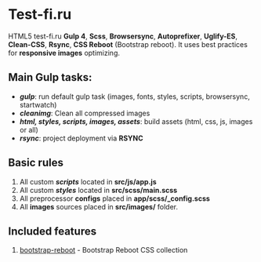 <h1>Test-fi.ru</h1>

<p>HTML5 test-fi.ru <strong>Gulp 4</strong>, <strong>Scss</strong>, <strong>Browsersync</strong>, <strong>Autoprefixer</strong>, <strong>Uglify-ES</strong>, <strong>Clean-CSS</strong>, <strong>Rsync</strong>, <strong>CSS Reboot</strong> (Bootstrap reboot). It uses best practices for <strong>responsive images</strong> optimizing.</p>

<h2>Main Gulp tasks:</h2>
<ul>
  <li><strong title="gulp task"><em>gulp</em></strong>: run default gulp task (images, fonts, styles, scripts, browsersync, startwatch)</li>
  <li><strong title="cleanimg task"><em>cleanimg</em></strong>: Clean all compressed images</li>
  <li><strong title="styles, scripts, images, assets tasks"><em>html, styles, scripts, images, assets</em></strong>: build assets (html, css, js, images or all)</li>
  <li><strong title="rsync task"><em>rsync</em></strong>: project deployment via <strong>RSYNC</strong></li>
</ul>

<h2>Basic rules</h2>

<ol>
  <li>All custom <strong title="scripts task"><em>scripts</em></strong> located in <strong>src/js/app.js</strong></li>
  <li>All custom <strong title="styles task"><em>styles</em></strong> located in <strong>src/scss/main.scss</strong></li>
  <li>All preprocessor <strong>configs</strong> placed in <strong>app/scss/_config.scss</strong></li>
  <li>All <strong>images</strong> sources placed in <strong>src/images/</strong> folder.</li>
</ol>

<h2>Included features</h2>

<ol>
  <li><a href="https://getbootstrap.com/docs/4.0/content/reboot/">bootstrap-reboot</a> - Bootstrap Reboot CSS collection</li>
</ol>

